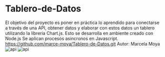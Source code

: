 # Tablero-de-Datos
El objetivo del proyecto es poner en práctica lo aprendido para conectarse a través de una API, obtener datos y elaborar con estos datos un tablero utilizando la libreria Chart.js.
Esto se desarrolla en ambiente creado con Node.js
Se aplican procesos asincronos en Javascript.
https://github.com/marce-moya/Tablero-de-Datos.git
Autor: Marcela Moya![api](https://github.com/marce-moya/Tablero-de-Datos/assets/144967542/19af520a-03bd-4603-bafd-55adb8ea0d17)
![api](https://github.com/marce-moya/Tablero-de-Datos/assets/144967542/7e5c0e04-3589-458e-a72e-5d3ab796c42f)

